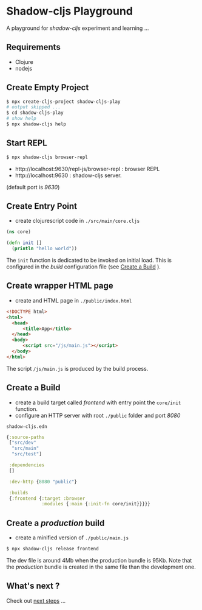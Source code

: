 # Shadow-cljs Playground

A playground for *shadow-cljs* experiment and learning ...

## Requirements

- Clojure
- nodejs

## Create Empty Project

```bash
$ npx create-cljs-project shadow-cljs-play
# output skipped ...
$ cd shadow-cljs-play
# show help
$ npx shadow-cljs help
```

## Start REPL

```bash
$ npx shadow-cljs browser-repl
```
- http://localhost:9630/repl-js/browser-repl : browser REPL
- http://localhost:9630 : shadow-cljs server. 

(default port is *9630*)

## Create Entry Point

- create clojurescript code in `./src/main/core.cljs`

```clojure
(ns core)

(defn init []
  (println "hello world"))
``` 

The `init` function is dedicated to be invoked on initial load. This is configured in the *build* configuration file (see [Create a Build](#create-a-build) ).

## Create wrapper HTML page

- create and HTML page in `./public/index.html`

```html
<!DOCTYPE html>
<html>
  <head>
      <title>App</title>
  </head>
  <body>
      <script src="/js/main.js"></script>
  </body>
</html>
```

The script `/js/main.js` is produced by the build process. 

## Create a Build

- create a build target called *frontend* with entry point the `core/init` function.
- configure an HTTP server with root `./public` folder and port *8080*

`shadow-cljs.edn`
```clojure
{:source-paths
 ["src/dev"
  "src/main"
  "src/test"]

 :dependencies
 []

 :dev-http {8080 "public"}

 :builds
 {:frontend {:target :browser
             :modules {:main {:init-fn core/init}}}}}
```

## Create a *production* build

- create a minified version of `./public/main.js`
```bash
$ npx shadow-cljs release frontend
```

The dev file is around 4Mb when the production bundle is 95Kb. Note that the *production* bundle is created in the same file than the development one.

## What's next ?

Check out [next steps](./doc) ... 

